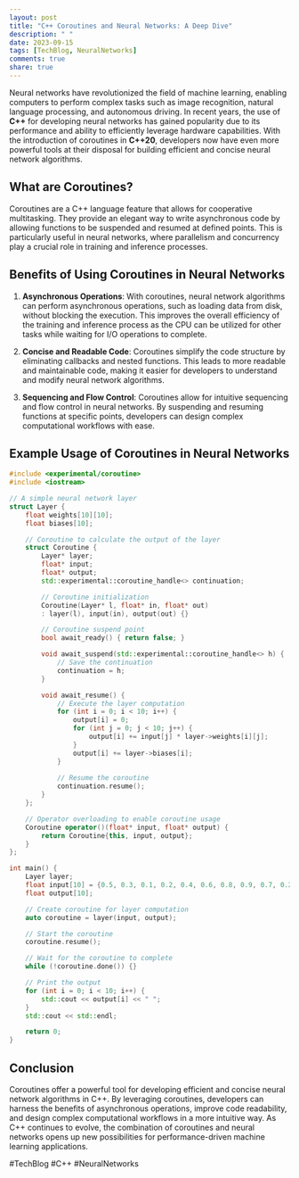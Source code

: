 ```yaml
---
layout: post
title: "C++ Coroutines and Neural Networks: A Deep Dive"
description: " "
date: 2023-09-15
tags: [TechBlog, NeuralNetworks]
comments: true
share: true
---
```


Neural networks have revolutionized the field of machine learning, enabling computers to perform complex tasks such as image recognition, natural language processing, and autonomous driving. In recent years, the use of **C++** for developing neural networks has gained popularity due to its performance and ability to efficiently leverage hardware capabilities. With the introduction of coroutines in **C++20**, developers now have even more powerful tools at their disposal for building efficient and concise neural network algorithms.

## What are Coroutines?

Coroutines are a C++ language feature that allows for cooperative multitasking. They provide an elegant way to write asynchronous code by allowing functions to be suspended and resumed at defined points. This is particularly useful in neural networks, where parallelism and concurrency play a crucial role in training and inference processes.

## Benefits of Using Coroutines in Neural Networks

1. **Asynchronous Operations**: With coroutines, neural network algorithms can perform asynchronous operations, such as loading data from disk, without blocking the execution. This improves the overall efficiency of the training and inference process as the CPU can be utilized for other tasks while waiting for I/O operations to complete.

2. **Concise and Readable Code**: Coroutines simplify the code structure by eliminating callbacks and nested functions. This leads to more readable and maintainable code, making it easier for developers to understand and modify neural network algorithms.

3. **Sequencing and Flow Control**: Coroutines allow for intuitive sequencing and flow control in neural networks. By suspending and resuming functions at specific points, developers can design complex computational workflows with ease.

## Example Usage of Coroutines in Neural Networks

```cpp
#include <experimental/coroutine>
#include <iostream>

// A simple neural network layer
struct Layer {
    float weights[10][10];
    float biases[10];

    // Coroutine to calculate the output of the layer
    struct Coroutine {
        Layer* layer;
        float* input;
        float* output;
        std::experimental::coroutine_handle<> continuation;

        // Coroutine initialization
        Coroutine(Layer* l, float* in, float* out)
        : layer(l), input(in), output(out) {}

        // Coroutine suspend point
        bool await_ready() { return false; }

        void await_suspend(std::experimental::coroutine_handle<> h) {
            // Save the continuation
            continuation = h;
        }

        void await_resume() {
            // Execute the layer computation
            for (int i = 0; i < 10; i++) {
                output[i] = 0;
                for (int j = 0; j < 10; j++) {
                    output[i] += input[j] * layer->weights[i][j];
                }
                output[i] += layer->biases[i];
            }
            
            // Resume the coroutine
            continuation.resume();
        }
    };

    // Operator overloading to enable coroutine usage
    Coroutine operator()(float* input, float* output) {
        return Coroutine{this, input, output};
    }
};

int main() {
    Layer layer;
    float input[10] = {0.5, 0.3, 0.1, 0.2, 0.4, 0.6, 0.8, 0.9, 0.7, 0.2};
    float output[10];

    // Create coroutine for layer computation
    auto coroutine = layer(input, output);

    // Start the coroutine
    coroutine.resume();

    // Wait for the coroutine to complete
    while (!coroutine.done()) {}

    // Print the output
    for (int i = 0; i < 10; i++) {
        std::cout << output[i] << " ";
    }
    std::cout << std::endl;

    return 0;
}
```

## Conclusion

Coroutines offer a powerful tool for developing efficient and concise neural network algorithms in C++. By leveraging coroutines, developers can harness the benefits of asynchronous operations, improve code readability, and design complex computational workflows in a more intuitive way. As C++ continues to evolve, the combination of coroutines and neural networks opens up new possibilities for performance-driven machine learning applications.

#TechBlog #C++ #NeuralNetworks